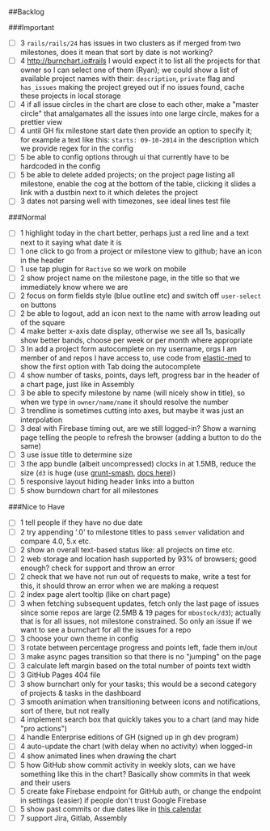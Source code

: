##Backlog

###Important

- [ ] 3 `rails/rails/24` has issues in two clusters as if merged from two milestones, does it mean that sort by date is not working?
- [ ] 4 http://burnchart.io#rails I would expect it to list all the projects for that owner so I can select one of them (Ryan); we could show a list of available project names with their: `description`, `private` flag and `has_issues` making the project greyed out if no issues found, cache these projects in local storage
- [ ] 4 if all issue circles in the chart are close to each other, make a "master circle" that amalgamates all the issues into one large circle, makes for a prettier view
- [ ] 4 until GH fix milestone start date then provide an option to specify it; for example a text like this: `starts: 09-10-2014` in the description which we provide regex for in the config
- [ ] 5 be able to config options through ui that currently have to be hardcoded in the config
- [ ] 5 be able to delete added projects; on the project page listing all milestone, enable the cog at the bottom of the table, clicking it slides a link with a dustbin next to it which deletes the project
- [ ] 3 dates not parsing well with timezones, see ideal lines test file

###Normal

- [ ] 1 highlight today in the chart better, perhaps just a red line and a text next to it saying what date it is
- [ ] 1 one click to go from a project or milestone view to github; have an icon in the header
- [ ] 1 use tap plugin for `Ractive` so we work on mobile
- [ ] 2 show project name on the milestone page, in the title so that we immediately know where we are
- [ ] 2 focus on form fields style (blue outline etc) and switch off `user-select` on buttons
- [ ] 2 be able to logout, add an icon next to the name with arrow leading out of the square
- [ ] 4 make better x-axis date display, otherwise we see all 1s, basically show better bands, choose per week or per month where appropriate
- [ ] 3 In add a project form autocomplete on my username, orgs I am member of and repos I have access to, use code from [elastic-med](https://github.com/intermine/intermine-apps-c/blob/master/elastic-med/src/components/search.coffee#L24-L46) to show the first option with Tab doing the autocomplete
- [ ] 4 show number of tasks, points, days left, progress bar in the header of a chart page, just like in Assembly
- [ ] 3 be able to specify milestone by name (will nicely show in title), so when we type in `owner/name/name` it should resolve the number
- [ ] 3 trendline is sometimes cutting into axes, but maybe it was just an interpolation
- [ ] 3 deal with Firebase timing out, are we still logged-in? Show a warning page telling the people to refresh the browser (adding a button to do the same)
- [ ] 3 use issue title to determine size
- [ ] 3 the app bundle (albeit uncompressed) clocks in at 1.5MB, reduce the size (`d3` is huge (use [grunt-smash](https://github.com/cvisco/grunt-smash), [docs here](https://github.com/mbostock/smash/wiki)))
- [ ] 5 responsive layout hiding header links into a button
- [ ] 5 show burndown chart for all milestones

###Nice to Have

- [ ] 1 tell people if they have no due date
- [ ] 2 try appending '.0' to milestone titles to pass `semver` validation and compare 4.0, 5.x etc.
- [ ] 2 show an overall text-based status like: all projects on time etc.
- [ ] 2 web storage and location hash supported by 93% of browsers; good enough? check for support and throw an error
- [ ] 2 check that we have not run out of requests to make, write a test for this, it should throw an error when we are making a request
- [ ] 2 index page alert tooltip (like on chart page)
- [ ] 3 when fetching subsequent updates, fetch only the last page of issues since some repos are large (2.5MB & 19 pages for `mbostock/d3`); actually that is for all issues, not milestone constrained. So only an issue if we want to see a burnchart for all the issues for a repo
- [ ] 3 choose your own theme in config
- [ ] 3 rotate between percentage progress and points left, fade them in/out
- [ ] 3 make async pages transition so that there is no "jumping" on the page
- [ ] 3 calculate left margin based on the total number of points text width
- [ ] 3 GitHub Pages 404 file
- [ ] 3 show burnchart only for your tasks; this would be a second category of projects & tasks in the dashboard
- [ ] 3 smooth animation when transitioning between icons and notifications, sort of there, but not really
- [ ] 4 implement search box that quickly takes you to a chart (and may hide "pro actions")
- [ ] 4 handle Enterprise editions of GH (signed up in gh dev program)
- [ ] 4 auto-update the chart (with delay when no activity) when logged-in
- [ ] 4 show animated lines when drawing the chart
- [ ] 5 how GitHub show commit activity in weekly slots, can we have something like this in the chart? Basically show commits in that week and their users
- [ ] 5 create fake Firebase endpoint for GitHub auth, or change the endpoint in settings (easier) if people don't trust Google Firebase
- [ ] 5 show past commits or due dates like in [this calendar](https://dribbble.com/shots/1736128-Meetups-Page?list=shots&sort=popular&timeframe=now&offset=5)
- [ ] 7 support Jira, Gitlab, Assembly